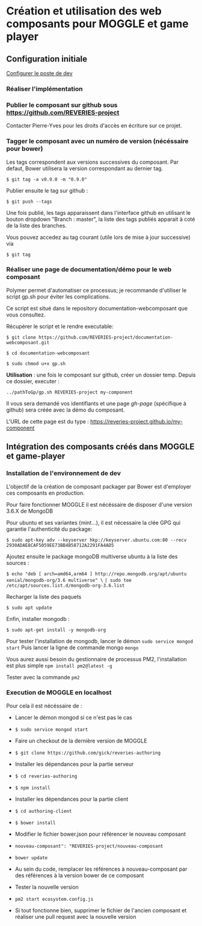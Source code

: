 # Création et utilisation des web composants pour MOGGLE et game player

## Configuration initiale 

[Configurer le poste de dev](https://github.com/REVERIES-project/documentation-webcomposant/wiki/Configuration-pour-le-d%C3%A9veloppement)

### Réaliser l'implémentation

### Publier le composant sur github sous https://github.com/REVERIES-project

Contacter Pierre-Yves pour les droits d'accès en écriture sur ce projet. 

### Tagger le composant avec un numéro de version (nécéssaire pour bower)

Les tags correspondent aux versions successives du composant. Par defaut, Bower utilisera la version correspondant au dernier tag.

`$ git tag -a v0.9.0 -m "0.9.0"`

Publier ensuite le tag sur github :

`$ git push --tags`

Une fois publié, les tags apparaissent dans l'interface github en utilisant le bouton dropdown "Branch : master", la liste des tags publiés apparait à coté de la liste des branches.

Vous pouvez accedez au tag courant (utile lors de mise à jour successive) via 

`$ git tag`


### Réaliser une page de documentation/démo pour le web composant

Polymer permet d'automatiser ce processus; je recommande d'utiliser le script gp.sh pour éviter les complications. 

Ce script est situé dans le repository documentation-webcomposant que vous consultez.

Récupérer le script et le rendre executable:

`$ git clone https://github.com/REVERIES-project/documentation-webcomposant.git`

`$ cd documentation-webcomposant`

`$ sudo chmod u+x gp.sh`


**Utilisation** : une fois le composant sur github, créer un dossier temp. Depuis ce dossier, executer :

`../pathToGp/gp.sh REVERIES-project my-component`

Il vous sera demandé vos identifiants et une page *gh-page* (spécifique à github) sera créée avec la démo du composant.

L'URL de cette page est du type : https://reveries-project.github.io/my-component

## Intégration des composants créés dans MOGGLE et game-player

### Installation de l'environnement de dev
L'objectif de la création de composant packager par Bower est d'employer ces composants en production. 

Pour faire fonctionner MOGGLE il est nécéssaire de disposer d'une version 3.6.X de MongoDB

Pour ubuntu et ses variantes (mint...), il est nécessaire la clée GPG qui garantie l'authenticité du package:

`$ sudo apt-key adv --keyserver hkp://keyserver.ubuntu.com:80 --recv 2930ADAE8CAF5059EE73BB4B58712A2291FA4AD5`

Ajoutez ensuite le package mongoDB multiverse ubuntu à la liste des sources : 

`$ echo "deb [ arch=amd64,arm64 ] http://repo.mongodb.org/apt/ubuntu xenial/mongodb-org/3.6 multiverse" \`
`| sudo tee /etc/apt/sources.list.d/mongodb-org-3.6.list`

Recharger la liste des paquets

`$ sudo apt update`

Enfin, installer mongodb :

`$ sudo apt-get install -y mongodb-org`

Pour tester l'installation de mongodb, lancer le démon 
`sudo service mongod start`
Puis lancer la ligne de commande mongo
`mongo`

Vous aurez aussi besoin du gestionnaire de processus PM2, l'installation est plus simple
`npm install pm2@latest -g`

Tester avec la commande `pm2`

### Execution de MOGGLE en localhost


Pour cela il est nécéssaire de  : 

* Lancer le démon mongod si ce n'est pas le cas 
 * `$ sudo service mongod start`

* Faire un checkout de la dernière version de MOGGLE 
 * `$ git clone https://github.com/gick/reveries-authoring`

* Installer les dépendances pour la partie serveur 
 * `$ cd reveries-authoring`
 * `$ npm install`

* Installer les dépendances pour la partie client 
 * `$ cd authoring-client`
 * `$ bower install`


* Modifier le fichier bower.json pour référencer le nouveau composant
 * `nouveau-composant": "REVERIES-project/nouveau-composant`
 * `bower update`

* Au sein du code, remplacer les références à nouveau-composant par des références à la version bower de ce composant

* Tester la nouvelle version
 * `pm2 start ecosystem.config.js`

* Si tout fonctionne bien, supprimer le fichier de l'ancien composant et réaliser une pull request avec la nouvelle version



